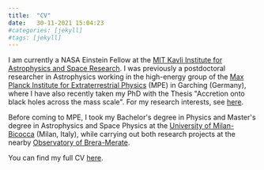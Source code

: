 ```yaml
---
title:  "CV"
date:   30-11-2021 15:04:23
#categories: [jekyll]
#tags: [jekyll]
---
```

I am currently a NASA Einstein Fellow at the <a class="normal" target="_blank" href="https://space.mit.edu/">MIT Kavli Institute for Astrophysics and Space Research</a>. I was previously a postdoctoral researcher in Astrophysics working in the high-energy group of the <a class="normal" target="_blank" href="https://www.mpe.mpg.de/main">Max Planck Institute for Extraterrestrial Physics</a> (MPE) in Garching (Germany), where I have also recently taken my PhD with the Thesis "Accretion onto black holes across the mass scale". For my research interests, see <a class="normal" href="/Research">here</a>.

Before coming to MPE, I took my Bachelor's degree in Physics and Master's degree in Astrophysics and Space Physics at the <a class="normal" target="_blank" href="https://www.fisica.unimib.it/en/research/astrophysics">University of Milan-Bicocca</a> (Milan, Italy), while carrying out both research projects at the nearby <a class="normal" target="_blank" href="http://www.brera.inaf.it/?page=chisiamo;lingua=inglese">Observatory of Brera-Merate</a>.

You can find my full CV <a class="normal" target="_blank" href="/assets/docs/cv.pdf">here</a>.
